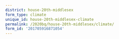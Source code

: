 ```yaml
---
district: house-20th-middlesex
form_type: climate
unique_id: house-20th-middlesex-climate
permalink: /2020bq/house-20th-middlesex/climate/
form_id: '201705916871054'
---
```

